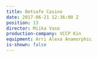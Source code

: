 ```yaml
---
title: Betsafe Casino
date: 2017-06-21 12:36:00 Z
position: 13
director: Miika Vaso
production-company: VCCP Kin
equipment: Arri Alexa Anamorphic
is-shown: false
---
```


